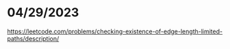 # 04/29/2023

<https://leetcode.com/problems/checking-existence-of-edge-length-limited-paths/description/>
